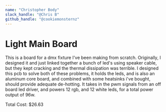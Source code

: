```yaml
---
name: "Christopher Body"
slack_handle: "@Chris B"
github_handle: "@cookiemonsternz"
---
```


# Light Main Board

This is a board for a dmx fixture I've been making from scratch. Originally, I designed it and just linked together a bunch of led's using speaker cable, but they kept cracking and the thermal dissipation was terrible. 
I designed this pcb to solve both of these problems, it holds the leds, and is also an aluminum core board, and combined with some heatsinks i've bought, should provide adequate de-hotting. 
It takes in the pwm signals from an off board led driver, and powers 12 rgb, and 12 white leds, for a total power output of 96w. 

Total Cost: $26.63
